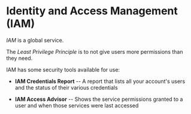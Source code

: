 # Identity and Access Management (IAM)

_IAM_ is a global service.

The _Least Privilege Principle_ is to not give users more permissions than they need.

IAM has some security tools available for use:

- **IAM Credentials Report** -- A report that lists all your account's users and the status of their various credentials

- **IAM Access Advisor** -- Shows the service permissions granted to a user and when those services were last accessed
